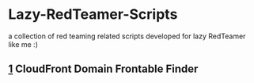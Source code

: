 # Lazy-RedTeamer-Scripts

a collection of red teaming related scripts developed for lazy RedTeamer like me :)

## [1](https://github.com/yeyintminthuhtut/Lazy-RedTeamer-Scripts/blob/master/df_finder.sh) CloudFront Domain Frontable Finder

